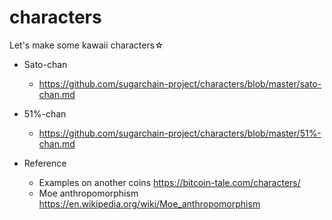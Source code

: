 # characters
Let's make some kawaii characters☆

- Sato-chan
  * https://github.com/sugarchain-project/characters/blob/master/sato-chan.md

- 51%-chan
  * https://github.com/sugarchain-project/characters/blob/master/51%-chan.md

- Reference
  * Examples on another coins https://bitcoin-tale.com/characters/
  * Moe anthropomorphism https://en.wikipedia.org/wiki/Moe_anthropomorphism
